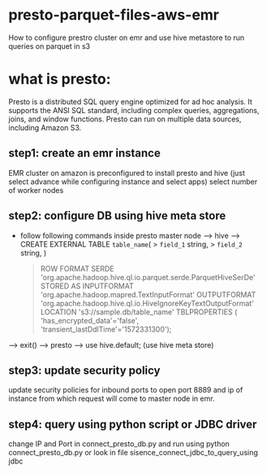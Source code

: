 # presto-parquet-files-aws-emr
How to configure prestro cluster on emr and use hive metastore to run queries on parquet in s3 

# what is presto:
Presto is a distributed SQL query engine optimized for ad hoc analysis. It supports the ANSI SQL standard, including complex queries, aggregations, joins, and window functions. Presto can run on multiple data sources, including Amazon S3.

## step1: create an emr instance
EMR cluster on amazon is preconfigured to install presto and hive (just select advance while configuring instance and select apps)
select number of worker nodes

## step2: configure DB using hive meta store
- follow following commands inside presto master node
--> hive
--> CREATE EXTERNAL TABLE `table_name`(
        >   `field_1` string,
        >   `field_2` string,
        )
    > ROW FORMAT SERDE
    >   'org.apache.hadoop.hive.ql.io.parquet.serde.ParquetHiveSerDe'
    > STORED AS INPUTFORMAT
    >   'org.apache.hadoop.mapred.TextInputFormat'
    > OUTPUTFORMAT
    >   'org.apache.hadoop.hive.ql.io.HiveIgnoreKeyTextOutputFormat'
    > LOCATION
    >   's3://sample.db/table_name'
    > TBLPROPERTIES (
    >   'has_encrypted_data'='false',
    >   'transient_lastDdlTime'='1572331300');

--> exit()
--> presto
--> use hive.default;   (use hive meta store)

## step3: update security policy
update security policies for inbound ports to open port 8889 and ip of instance from which request will come to master node in emr.

## step4: query using python script or JDBC driver
change IP and Port in connect_presto_db.py and run using python connect_presto_db.py
or look in file sisence_connect_jdbc_to_query_using jdbc



